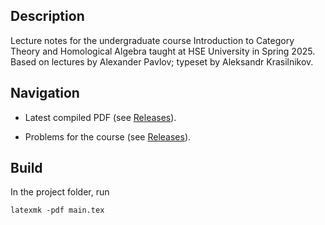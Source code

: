 ## Description

Lecture notes for the undergraduate course Introduction to Category Theory and Homological Algebra taught at HSE University in Spring 2025. Based on lectures by Alexander Pavlov; typeset by Aleksandr Krasilnikov.

## Navigation

- Latest compiled PDF (see [Releases](https://github.com/kras1lnikoff/hse-category-theory-notes-2025/releases)).

- Problems for the course (see [Releases](https://github.com/kras1lnikoff/hse-category-theory-notes-2025/releases)).

## Build

In the project folder, run

```
latexmk -pdf main.tex
```